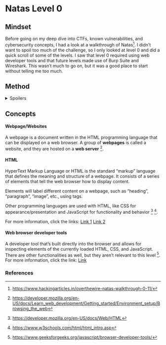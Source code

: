 # Natas Level 0

## Mindset
Before going on my deep dive into CTFs, known vulnerabilities, and cybersecurity concepts, I had a look at a walkthrough of Natas[^1]. I didn’t want to spoil too much of the challenge, so I only looked at level 0 and did a quick scroll of some of the levels. I saw that level 0 required using web developer tools and that future levels made use of Burp Suite and Wireshark. This wasn’t much to go on, but it was a good place to start without telling me too much. 

## Method
<details>
<summary>Spoilers</summary>
  
I knew that I needed to access Google’s developer tools for this task, but I couldn’t remember how to do that. So I looked it up, and there are three methods:
1.	Right-click on the webpage and click `View Page Source`.
2.	Press `F12`
3.	Press `Ctrl+Shift+I`

I tried F12 and clicked some of the down arrows to show the hidden information. That’s where I found my first flag.

<img width="1920" height="759" alt="image" src="https://github.com/user-attachments/assets/d9011f71-74b9-4ac9-b1e8-028bd2512b12" />

</details>

## Concepts
#### Webpage/Websites
A webpage is a document written in the HTML programming language that can be displayed on a web browser. A group of **webpages** is called a website, and they are hosted on a **web server** [^2].

#### HTML
HyperText Markup Language or HTML is the standard “markup” language that defines the meaning and structure of a webpage. It consists of a series of elements that tell the web browser how to display content.

Elements will label different content on a webpage, such as “heading”, “paragraph”, “image”, etc., using tags.  

Other programming languages are used with HTML, like CSS for appearance/presentation and JavaScript for functionality and behavior [^3] [^4].  

For more information, click the links:
[Link 1](https://developer.mozilla.org/en-US/docs/Web/HTML)
[Link 2](https://www.w3schools.com/html/html_intro.asp)

#### Web browser developer tools
A developer tool that’s built directly into the browser and allows for inspecting elements of the currently loaded HTML, CSS, and JavaScript. There are other functionalities as well, but they aren’t relevant to this level [^5]. For more information, click the link: [Link](https://www.geeksforgeeks.org/javascript/browser-developer-tools/)

### References
[^1]: https://www.hackingarticles.in/overthewire-natas-walkthrough-0-11/
[^2]: https://developer.mozilla.org/en-US/docs/Learn_web_development/Getting_started/Environment_setup/Browsing_the_web
[^3]: https://developer.mozilla.org/en-US/docs/Web/HTML
[^4]: https://www.w3schools.com/html/html_intro.asp
[^5]: https://www.geeksforgeeks.org/javascript/browser-developer-tools/

